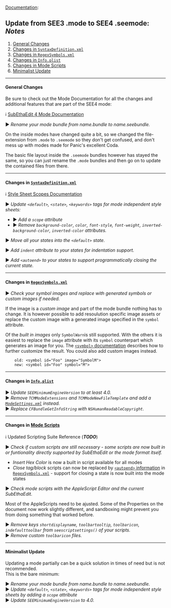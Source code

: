 [Documentation][Docu]:
## Update from SEE3 .mode to SEE4 .seemode: _Notes_

1. [General Changes](#General)
2. [Changes in `SyntaxDefinition.xml`](#SyntaxDefinition)
3. [Changes in `RegexSymbols.xml`](#RegexSymbols)
4. [Changes in `Info.plist`](#InfoPlist)
5. [Changes in Mode Scripts](#ModeScripts)
6. [Minimalist Update](#Minimalist)

---
#### <a name="General"></a>General Changes
Be sure to check out the Mode Documentation for all the changes and additional features that are part of the SEE4 mode:

ℹ️ [SubEthaEdit 4 Mode Documentation][ExampleMode]


▶️ _Rename your mode bundle from name.bundle to name.seebundle._

On the inside modes have changed quite a bit, so we changed the file-extension from `.mode` to `.seemode` so they don't get confused, and don't mess up with modes made for Panic's excellent Coda.

The basic file layout inside the `.seemode` bundles however has stayed the same, so you can just rename the `.mode` bundles and then go on to update the contained files from there.


---
#### <a name="SyntaxDefinition"></a>Changes in [`SyntaxDefinition.xml`][SyntaxDefinition_xml]  
ℹ️ [Style Sheet Scopes Documentation][ScopesDocu]   

▶️ _Update `<default>`, `<state>`, `<keywords>` tags for  mode independent style sheets:_  

* ▶️ _Add a `scope` attribute_
* ▶️ _Remove `background-color`, `color`, `font-style`, `font-weight`, `inverted-background-color`, `inverted-color` attributes._  

▶️ _Move all your states into the `<default>` state._  

▶️ _Add `indent` attribute to your states for indentation  support._  

▶️ _Add `<autoend>` to your states to support programmatically closing the current state._


---
#### <a name="RegexSymbols"></a>Changes in [`RegexSymbols.xml`][RegexSymbols_xml]

▶️ _Check your symbol images and replace with generated symbols or custom images if needed._

If the image is a _custom image_ and part of the mode bundle nothing has to change. It is however possible to add resoulution specific image assets or replace the custom image with a generated image specified in the `symbol` attribute. 

Of the _built in images_ only `SymbolWarn`is still supported. With the others it is easiest to replace the `image` attribute with its `symbol` counterpart which generates an image for you. The [`<symbol>` documentation][RegexSymbols_xml_tag_symbol] describes how to further customize the result. You could also add custom images instead. 
			
		old: <symbol id="Foo" image="SymbolM">
		new: <symbol id="Foo" symbol="M">


---
#### <a name="InfoPlist"></a>Changes in [`Info.plist`][Info_plist]

▶️ _Update `SEEMinimumEngineVersion` to at least 4.0._  
▶️ _Remove `TCMModeExtensions` and `TCMModeNewFileTemplate` and add a [`ModeSettings.xml`][ModeSettings_xml] instead._  
▶️ _Replace `CFBundleGetInfoString` with `NSHumanReadableCopyright`._


---
#### <a name="ModeScripts"></a>Changes in [Mode Scripts][ModeScripts_Docu]  
ℹ️ Updated Scripting Suite Reference (_**TODO**_)

▶️ _Check if custom scripts are still necessary - some scripts are now built in or funtionality directly supported by SubEthaEdit or the mode format itself._

* _Insert Hex Color_ is now a built in script available for all modes
* _Close tag/block_ scripts can now be replaced by [`<autoend>` information][RegexSymbols_xml_tag_symbol] in [`RegexSymbols.xml`][RegexSymbols_xml] - support for closing a state is now built into the mode states

▶️ _Check mode scripts with the AppleScript Editor and the current SubEthaEdit._ 

Most of the AppleScripts need to be ajusted. Some of the Properties on the document now work slightly different, and sandboxing might prevent you from doing something that worked before.

▶️ _Remove keys `shortdisplayname`, `toolbartooltip`, `toolbaricon`, `indefaulttoolbar` from `seescriptsettings()` of your scripts._  
▶️ _Remove custom `toolbaricon` files._


---
#### <a name="Minimalist"></a>Minimalist Update

Updating a mode partially can be a quick solution in times of need but is not recommended.  
This is the bare minimum:

▶️ _Rename your mode bundle from name.bundle to name.seebundle._  
▶️ _Update `<default>`, `<state>`, `<keywords>` tags for  mode independent style sheets by adding a `scope` attribute_  
▶️ _Update `SEEMinimumEngineVersion` to 4.0._  


<!-- Referenced Files -->
[Info_plist]: ExampleMode/Documentation/Info_plist.md "Info.plist Documentation"
[ModeScripts_Docu]: ExampleMode/Documentation/ModeScripts.md "ModeScripts Documentation"
[ModeSettings_xml]: ExampleMode/Documentation/ModeSettings_xml.md "ModeSettings Documentation"
[RegexSymbols_xml]: ExampleMode/Documentation/RegexSymbols_xml.md "RegexSymbols Documentation"
[SyntaxDefinition_xml]: ExampleMode/Documentation/SyntaxDefinition_xml.md "SyntaxDefinition Documentation"

<!-- Referenced Files -->
[RegexSymbols_xml_tag_symbol]: ExampleMode/Documentation/RegexSymbols_xml.md#tag_symbol "RegexSymbols - Documentation for <symbol>"
[ScopesDocu]: Styles/Scopes.md "Style Sheet Scopes Documentation"

<!-- Referenced Paths -->
[Docu]: . "SubEthaEdit 4 Mode Documentation"
[ExampleMode]: ExampleMode "SubEthaEdit 4 Mode Documentation"
